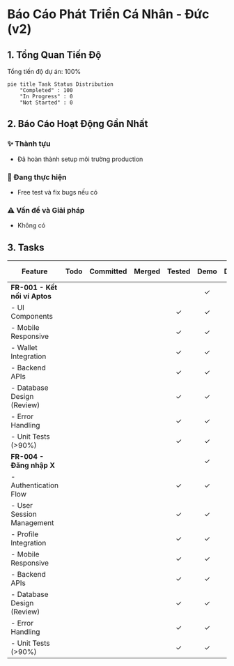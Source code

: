 # Báo Cáo Phát Triển Cá Nhân - Đức (v2)

## 1. Tổng Quan Tiến Độ

Tổng tiến độ dự án: 100%

```mermaid
pie title Task Status Distribution
    "Completed" : 100
    "In Progress" : 0
    "Not Started" : 0
```

## 2. Báo Cáo Hoạt Động Gần Nhất

### ✨ Thành tựu
- Đã hoàn thành setup môi trường production

### 🚧 Đang thực hiện
- Free test và fix bugs nếu có

### ⚠️ Vấn đề và Giải pháp
- Không có

## 3. Tasks

| Feature | Todo | Committed | Merged | Tested | Demo | Delivered | Mainnet | Dự kiến hoàn thành |
|---------|:----:|:---------:|:------:|:------:|:----:|:---------:|:-------:|-------------------|
| **FR-001 - Kết nối ví Aptos** |  |  |  |  | ✓ | ✓ | ✓ | 11/06/2025 |
| - UI Components |  |  |  | ✓ | ✓ | ✓ | ✓ | 11/06/2025 |
| - Mobile Responsive |  |  |  | ✓ | ✓ | ✓ | ✓ | 11/06/2025 |
| - Wallet Integration |  |  |  | ✓ | ✓ | ✓ | ✓ | 11/06/2025 |
| - Backend APIs |  |  |  | ✓ | ✓ | ✓ | ✓ | 11/06/2025 |
| - Database Design (Review) |  |  |  | ✓ | ✓ | ✓ | ✓ | 11/06/2025 |
| - Error Handling |  |  |  | ✓ | ✓ | ✓ | ✓ | 11/06/2025 |
| - Unit Tests (>90%) |  |  |  | ✓ | ✓ | ✓ | ✓ | 11/06/2025 |
| **FR-004 - Đăng nhập X** |  |  |  |  | ✓ | ✓ | ✓ | 11/06/2025 |
| - Authentication Flow |  |  |  | ✓ | ✓ | ✓ | ✓ | 11/06/2025 |
| - User Session Management |  |  |  | ✓ | ✓ | ✓ | ✓ | 11/06/2025 |
| - Profile Integration |  |  |  | ✓ | ✓ | ✓ | ✓ | 11/06/2025 |
| - Mobile Responsive |  |  |  | ✓ | ✓ | ✓ | ✓ | 11/06/2025 |
| - Backend APIs |  |  |  | ✓ | ✓ | ✓ | ✓ | 11/06/2025 |
| - Database Design (Review) |  |  |  | ✓ | ✓ | ✓ | ✓ | 11/06/2025 |
| - Error Handling |  |  |  | ✓ | ✓ | ✓ | ✓ | 11/06/2025 |
| - Unit Tests (>90%) |  |  |  | ✓ | ✓ | ✓ | ✓ | 11/06/2025 |

